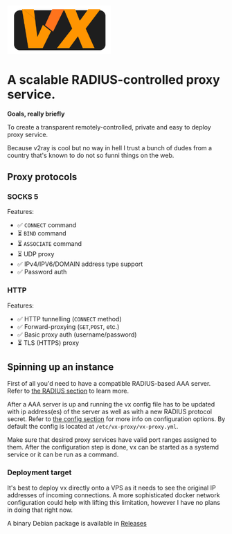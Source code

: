 <img src="./vx-logo.svg" width="240px" />

# A scalable RADIUS-controlled proxy service.

**Goals, really briefly**

To create a transparent remotely-controlled, private and easy to deploy proxy service.

Because v2ray is cool but no way in hell I trust a bunch of dudes from a country that's known to do not so funni things on the web.

## Proxy protocols

### SOCKS 5

Features:
- ✅ `CONNECT` command
- ⏳ `BIND` command
- ⏳ `ASSOCIATE` command
- ⏳ UDP proxy
- ✅ IPv4/IPV6/DOMAIN address type support
- ✅ Password auth

### HTTP

Features:
- ✅ HTTP tunnelling (`CONNECT` method)
- ✅ Forward-proxying (`GET`,`POST`, etc.)
- ✅ Basic proxy auth (username/password)
- ⏳ TLS (HTTPS) proxy

## Spinning up an instance

First of all you'd need to have a compatible RADIUS-based AAA server. Refer to [the RADIUS section](./radius.md) to learn more.

After a AAA server is up and running the vx config file has to be updated with ip address(es) of the server as well as with a new RADIUS protocol secret. Refer to [the config section](./config.md) for more info on configuration options. By default the config is located at `/etc/vx-proxy/vx-proxy.yml`.

Make sure that desired proxy services have valid port ranges assigned to them. After the configuration step is done, vx can be started as a systemd service or it can be run as a command.

### Deployment target

It's best to deploy vx directly onto a VPS as it needs to see the original IP addresses of incoming connections. A more sophisticated docker network configuration could help with lifting this limitation, however I have no plans in doing that right now.

A binary Debian package is available in [Releases](https://github.com/maddsua/vx-proxy/releases)
